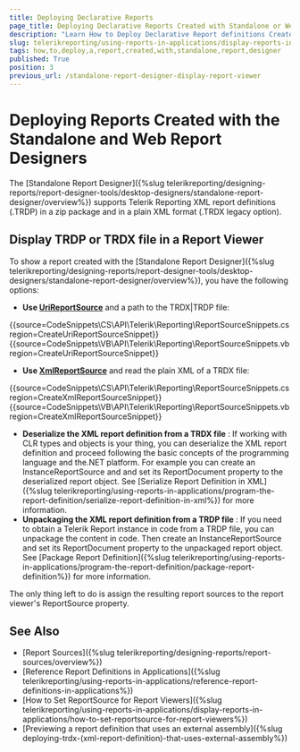 ```yaml
---
title: Deploying Declarative Reports
page_title: Deploying Declarative Reports Created with Standalone or Web Report Designers
description: "Learn How to Deploy Declarative Report definitions Created with Standalone or Web Report Designers in Telerik Reporting."
slug: telerikreporting/using-reports-in-applications/display-reports-in-applications/how-to-deploy-a-report-created-with-standalone-report-designer
tags: how,to,deploy,a,report,created,with,standalone,report,designer
published: True
position: 3
previous_url: /standalone-report-designer-display-report-viewer
---
```


# Deploying Reports Created with the Standalone and Web Report Designers

The [Standalone Report Designer]({%slug telerikreporting/designing-reports/report-designer-tools/desktop-designers/standalone-report-designer/overview%}) supports Telerik Reporting XML report definitions (.TRDP) in a zip package and in a plain XML format (.TRDX legacy option).

## Display TRDP or TRDX file in a Report Viewer

To show a report created with the [Standalone Report Designer]({%slug telerikreporting/designing-reports/report-designer-tools/desktop-designers/standalone-report-designer/overview%}), you have the following options:

* __Use [UriReportSource](/api/Telerik.Reporting.UriReportSource)__ and a path to the TRDX|TRDP file:

{{source=CodeSnippets\CS\API\Telerik\Reporting\ReportSourceSnippets.cs region=CreateUriReportSourceSnippet}}
{{source=CodeSnippets\VB\API\Telerik\Reporting\ReportSourceSnippets.vb region=CreateUriReportSourceSnippet}}

* __Use [XmlReportSource](/api/Telerik.Reporting.XmlReportSource)__ and read the plain XML of a TRDX file:

{{source=CodeSnippets\CS\API\Telerik\Reporting\ReportSourceSnippets.cs region=CreateXmlReportSourceSnippet}}
{{source=CodeSnippets\VB\API\Telerik\Reporting\ReportSourceSnippets.vb region=CreateXmlReportSourceSnippet}}

* __Deserialize the XML report definition from a TRDX file__ : If working with CLR types and objects is your thing, you can deserialize the XML report definition and proceed following the basic concepts of the programming language and the.NET platform. For example you can create an InstanceReportSource and and set its ReportDocument property to the deserialized report object. See [Serialize Report Definition in XML]({%slug telerikreporting/using-reports-in-applications/program-the-report-definition/serialize-report-definition-in-xml%}) for more information.
* __Unpackaging the XML report definition from a TRDP file__ : If you need to obtain a Telerik Report instance in code from a TRDP file, you can unpackage the content in code. Then create an InstanceReportSource and set its ReportDocument property to the unpackaged report object. See [Package Report Definition]({%slug telerikreporting/using-reports-in-applications/program-the-report-definition/package-report-definition%}) for more information.

The only thing left to do is assign the resulting report sources to the report viewer's ReportSource property.

## See Also

* [Report Sources]({%slug telerikreporting/designing-reports/report-sources/overview%})
* [Reference Report Definitions in Applications]({%slug telerikreporting/using-reports-in-applications/reference-report-definitions-in-applications%})
* [How to Set ReportSource for Report Viewers]({%slug telerikreporting/using-reports-in-applications/display-reports-in-applications/how-to-set-reportsource-for-report-viewers%})
* [Previewing a report definition that uses an external assembly]({%slug deploying-trdx-(xml-report-definition)-that-uses-external-assembly%})
